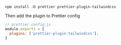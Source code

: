 ```shell
npm install -D prettier prettier-plugin-tailwindcss
```

Then add the plugin to Prettier config

```js
// prettier.config.js
module.exports = {
  plugins: ['prettier-plugin-tailwindcss'],
}
```